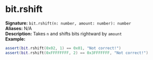 # bit.rshift
**Signature:** `bit.rshift(n: number, amount: number): number` <br>
**Aliases:** N/A <br>
**Description:** Takes `n` and shifts bits rightward by `amount` <br>
**Example:**
```lua
assert(bit.rshift(0x02, 1) == 0x01, "Not correct!")
assert(bit.rshift(0xFFFFFFFF, 2) == 0x3FFFFFFF, "Not correct!")
```